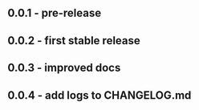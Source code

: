 ## 0.0.1 - pre-release
## 0.0.2 - first stable release
## 0.0.3 - improved docs
## 0.0.4 - add logs to CHANGELOG.md